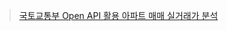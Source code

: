 

> [국토교통부 Open API 활용 아파트 매매 실거래가 분석](https://colab.research.google.com/drive/1pwbE6Jkahti9RHAGU0Ex8VWWRgcd4vkF)

